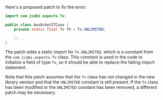Here's a proposed patch to fix the error:
```java
import com.jcabi.aspects.Tv;

public class AwsOcketITCase {
    private static final Tv TV = Tv.UNLIMITED;

    // ...
}
```
The patch adds a static import for `Tv.UNLIMITED`, which is a constant from the `com.jcabi.aspects.Tv` class. This constant is used in the code to initialize a field of type `Tv`, so it should be able to replace the failing import statement.


Note that this patch assumes that the `Tv` class has not changed in the new library version and that the `UNLIMITED` constant is still present. If the `Tv` class has been modified or the `UNLIMITED` constant has been removed, a different patch may be necessary.